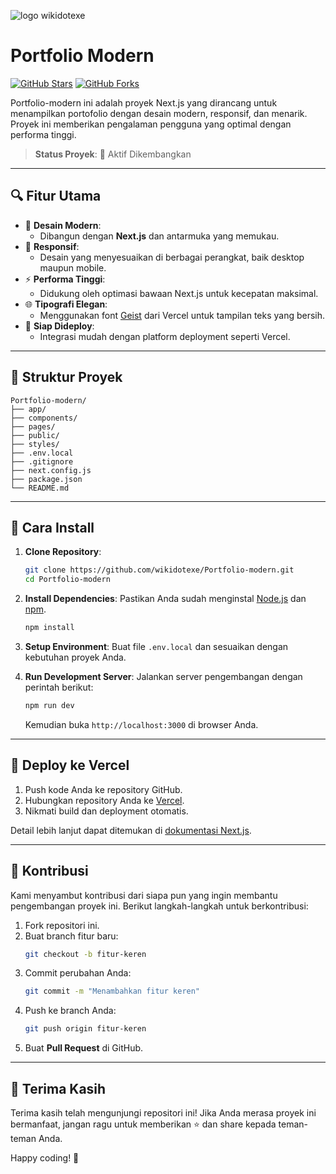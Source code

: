 ![logo wikidotexe](https://github.com/user-attachments/assets/da82fc30-1dbe-48bf-b57c-033dec2ceb9d)

# Portfolio Modern

[![GitHub Stars](https://img.shields.io/github/stars/wikidotexe/Portfolio-modern?style=social)](https://github.com/wikidotexe/Portfolio-modern/stargazers)
[![GitHub Forks](https://img.shields.io/github/forks/wikidotexe/Portfolio-modern?style=social)](https://github.com/wikidotexe/Portfolio-modern/network)

Portfolio-modern ini adalah proyek Next.js yang dirancang untuk menampilkan portofolio dengan desain modern, responsif, dan menarik. Proyek ini memberikan pengalaman pengguna yang optimal dengan performa tinggi.

> **Status Proyek**: 🚀 Aktif Dikembangkan

---

## 🔍 **Fitur Utama**

- 🎨 **Desain Modern**:
  - Dibangun dengan **Next.js** dan antarmuka yang memukau.
- 📱 **Responsif**:
  - Desain yang menyesuaikan di berbagai perangkat, baik desktop maupun mobile.
- ⚡ **Performa Tinggi**:
  - Didukung oleh optimasi bawaan Next.js untuk kecepatan maksimal.
- 🌐 **Tipografi Elegan**:
  - Menggunakan font [Geist](https://vercel.com/font) dari Vercel untuk tampilan teks yang bersih.
- 🚀 **Siap Dideploy**:
  - Integrasi mudah dengan platform deployment seperti Vercel.

---

## 📂 **Struktur Proyek**

```
Portfolio-modern/
├── app/
├── components/
├── pages/
├── public/
├── styles/
├── .env.local
├── .gitignore
├── next.config.js
├── package.json
└── README.md
```

---

## 🎯 **Cara Install**

1. **Clone Repository**:

    ```bash
    git clone https://github.com/wikidotexe/Portfolio-modern.git
    cd Portfolio-modern
    ```

2. **Install Dependencies**:
   Pastikan Anda sudah menginstal [Node.js](https://nodejs.org/) dan [npm](https://www.npmjs.com/).

    ```bash
    npm install
    ```

3. **Setup Environment**:
   Buat file `.env.local` dan sesuaikan dengan kebutuhan proyek Anda.

4. **Run Development Server**:
   Jalankan server pengembangan dengan perintah berikut:

    ```bash
    npm run dev
    ```

    Kemudian buka `http://localhost:3000` di browser Anda.

---

## 🚀 **Deploy ke Vercel**

1. Push kode Anda ke repository GitHub.
2. Hubungkan repository Anda ke [Vercel](https://vercel.com/).
3. Nikmati build dan deployment otomatis.

Detail lebih lanjut dapat ditemukan di [dokumentasi Next.js](https://nextjs.org/docs/deployment).

---

## 📜 **Kontribusi**

Kami menyambut kontribusi dari siapa pun yang ingin membantu pengembangan proyek ini. Berikut langkah-langkah untuk berkontribusi:

1. Fork repositori ini.
2. Buat branch fitur baru:
    ```bash
    git checkout -b fitur-keren
    ```
3. Commit perubahan Anda:
    ```bash
    git commit -m "Menambahkan fitur keren"
    ```
4. Push ke branch Anda:
    ```bash
    git push origin fitur-keren
    ```
5. Buat **Pull Request** di GitHub.

---

## 🌟 **Terima Kasih**

Terima kasih telah mengunjungi repositori ini! Jika Anda merasa proyek ini bermanfaat, jangan ragu untuk memberikan ⭐ dan share kepada teman-teman Anda.

Happy coding! 🎉

